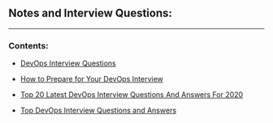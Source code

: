 ## Notes and Interview Questions:
******************

### Contents:

- [DevOps Interview Questions](https://github.com/nholuongut/devops-guide/blob/master/Interview/Dev-ops-Interview.md)

- [How to Prepare for Your DevOps Interview](https://dzone.com/articles/how-to-prepare-for-your-devops-interview)

- [Top 20 Latest DevOps Interview Questions And Answers For 2020](https://www.softwaretestinghelp.com/devops-interview-questions)

- [Top DevOps Interview Questions and Answers](https://hackr.io/blog/devops-interview-questions)
